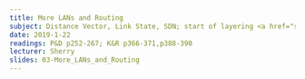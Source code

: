 ```yaml
---
title: More LANs and Routing
subject: Distance Vector, Link State, SDN; start of layering <a href="slides/04-Internet-Model-and-Layers.pdf">(slides here).</a>
date: 2019-1-22
readings: P&D p252-267; K&R p366-371,p388-390
lecturer: Sherry
slides: 03-More_LANs_and_Routing
---
```

